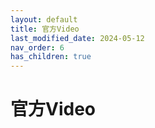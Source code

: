```yaml
---
layout: default
title: 官方Video
last_modified_date: 2024-05-12
nav_order: 6
has_children: true
---
```


# 官方Video
